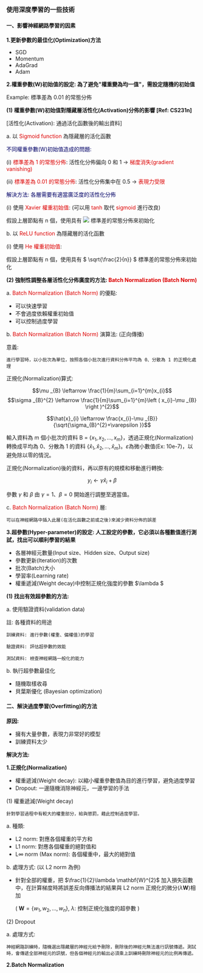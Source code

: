 ### 使用深度學習的一些技術
#### 一、影響神經網路學習的因素
**1.更新參數的最佳化(Optimization)方法**
 - SGD
 - Momentum
 - AdaGrad
 - Adam

**2.權重參數(W)初始值的設定: 為了避免"權重變為均一值"，需設定隨機的初始值**
 
Example: 標準差為 0.01 的常態分佈

**(1) 權重參數(W)初始值對隱藏層活性化(Activation)分佈的影響 [Ref: CS231n]**

[活性化(Activation): 通過活化函數後的輸出資料]
 
a. 以 <font color="#dd0000">Sigmoid function</font> 為隱藏層的活化函數

<font color="#000066">不同權重參數(W)初始值造成的問題:</font><br /> 

(i) <font color="#dd0000">標準差為 1 的常態分佈</font>: 活性化分佈偏向 0 和 1 -> <font color="#dd0000">梯度消失(gradient vanishing)</font><br /> 

(ii) <font color="#dd0000">標準差為 0.01 的常態分佈</font>: 活性化分佈集中在 0.5 -> <font color="#dd0000">表現力受限</font><br /> 

<font color="#000066">解決方法: 各層需要有適當廣泛度的活性化分佈</font><br /> 

(i) 使用 <font color="#dd0000">Xavier 權重初始值</font>: (可以用 <font color="#dd0000">tanh</font> 取代 <font color="#dd0000">sigmoid</font> 進行改良)

假設上層節點有 n 個，使用具有 <img src="http://chart.googleapis.com/chart?cht=tx&chl= $ \frac{1}{\sqrt{n}} $" style="border:none;">
 標準差的常態分佈來初始化
    
b. 以 <font color="#dd0000">ReLU function</font> 為隱藏層的活化函數

(i) 使用 <font color="#dd0000">He 權重初始值</font>:

假設上層節點有 n 個，使用具有 $ \sqrt{\frac{2}{n}} $ 標準差的常態分佈來初始化

**(2) 強制性調整各層活性化分佈廣度的方法: <font color="#dd0000">Batch Normalization (Batch Norm)</font>**

a. <font color="#dd0000">Batch Normalization (Batch Norm) </font>的優點:
 - 可以快速學習
 - 不會過度依賴權重初始值
 - 可以控制過度學習

b. <font color="#dd0000">Batch Normalization (Batch Norm) </font>演算法: (正向傳播)

意義: 
 
    進行學習時，以小批次為單位，按照各個小批次進行資料分佈平均為 0、分散為 1 的正規化處理

正規化(Normalization)算式:

$$\mu _{B} \leftarrow \frac{1}{m}\sum_{i=1}^{m}x_{i}$$
$$\sigma  _{B}^{2} \leftarrow \frac{1}{m}\sum_{i=1}^{m}\left ( x_{i}-\mu _{B} \right )^{2}$$

$$\hat{x}_{i} \leftarrow \frac{x_{i}-\mu _{B}}{\sqrt{\sigma_{B}^{2}+\varepsilon }}$$

輸入資料為 m 個小批次的資料 B = {$x_{1}, x_{2}, ..., x_{m}$}，透過正規化(Normalization)轉換成平均為 0、分散為 1 的資料 {$\hat{x}_{1}, \hat{x}_{2}, ..., \hat{x}_{m}$}。$\varepsilon$為微小數值(Ex: 10e-7)，以避免除以零的情況。

正規化(Normalization)後的資料，再以原有的規模和移動進行轉換:

$$ y_{i}\leftarrow \gamma \hat{x}_{i}+\beta $$

參數 $\gamma$ 和 $\beta$ 由 $\gamma=1、\beta=0$ 開始進行調整至適當值。

c. <font color="#dd0000">Batch Normalization (Batch Norm) </font>層:

    可以在神經網路中插入此層(在活化函數之前或之後)來減少資料分佈的誤差

**3.超參數(Hyper-parameter)的設定: 人工設定的參數，它必須以各種數值進行測試，找出可以順利學習的結果**
 - 各層神經元數量(Input size、Hidden size、Output size)
 - 參數更新(Iteration)的次數
 - 批次(Batch)大小
 - 學習率(Learning rate)
 - 權重遞減(Weight decay)中控制正規化強度的參數 $\lambda $

**(1) 找出有效超參數的方法:**

a. 使用驗證資料(validation data)
 
註: 各種資料的用途
 
    訓練資料: 進行參數(權重、偏權值)的學習 

    驗證資料: 評估超參數的效能

    測試資料: 檢查神經網路一般化的能力

b. 執行超參數最佳化
 - 隨機取樣收尋 
 - 貝葉斯優化 (Bayesian optimization)

#### 二、解決過度學習(Overfitting)的方法
**原因:** 
  - 擁有大量參數，表現力非常好的模型
  - 訓練資料太少

**解決方法:**

**1.正規化(Normalization)**
   - 權重遞減(Weight decay): 以縮小權重參數值為目的進行學習，避免過度學習
   - Dropout: 一邊隨機消除神經元，一邊學習的手法
   
(1) 權重遞減(Weight decay)

    針對學習過程中有較大的權重部分，給與懲罰，藉此控制過度學習。

a. 種類:
- L2 norm: 對應各個權重的平方和
- L1 norm: 對應各個權重的絕對值和
- L$\infty$ norm (Max norm): 各個權重中，最大的絕對值

b. 處理方式: (以 L2 norm 為例)

- 針對全部的權重，把 $\frac{1}{2}\lambda \mathbf{W}^{2}$ 加入損失函數中，在計算梯度時將誤差反向傳播法的結果與 L2 norm 正規化的微分($\lambda\mathbf{W}$)相加

     ( $\mathbf{W}=\left \{w_{1}, w_{2}, ...,w_{n}\right \}$, $\lambda$: 控制正規化強度的超參數 )

(2) Dropout

a. 處理方式:

    神經網路訓練時，隨機選出隱藏層的神經元給予刪除，刪除後的神經元無法進行訊號傳遞。測試時，會傳遞全部神經元的訊號，但各個神經元的輸出必須乘上訓練時刪除神經元的比例再傳遞。

**2.Batch Normalization**
